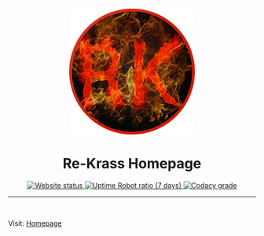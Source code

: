 <p align="center">
  <img alt="Profile Logo" src="/images/Re-Krass_logo_256px.png" width="256">
</p>
<h1 align="center">Re-Krass Homepage</h1>
<p align="center">
  <!-- Website up status -->
  <a target="_blank" href="https://stats.uptimerobot.com/gkNylh6Jg">
    <img alt="Website status" src="https://img.shields.io/uptimerobot/status/m782535867-ce1bb7ff30e026c0a19cdfda?style=for-the-badge&label=Website&logo=data:image/svg+xml;base64,PHN2ZyB4bWxucz0iaHR0cDovL3d3dy53My5vcmcvMjAwMC9zdmciIHdpZHRoPSI1MTIiIGhlaWdodD0iNTEyIiB2aWV3Qm94PSIwIDAgNTEyIDUxMiI+CiAgPGcgZmlsbD0ibm9uZSIgZmlsbC1ydWxlPSJldmVub2RkIj4KICAgIDxjaXJjbGUgY3g9IjI1NiIgY3k9IjI1NiIgcj0iMjU2IiBmaWxsPSIjMkE4QzAwIi8+CiAgICA8Y2lyY2xlIGN4PSIyNTYuNSIgY3k9IjI1Ni41IiByPSIxNDEuNSIgZmlsbD0iIzIwMjAxRiIgc3Ryb2tlPSIjRkZGRkZGIiBzdHJva2Utd2lkdGg9IjIwIi8+CiAgPC9nPgo8L3N2Zz4K">
  </a>

  <!-- Website Uptime -->
  <a target="_blank" href="https://stats.uptimerobot.com/gkNylh6Jg">
    <img alt="Uptime Robot ratio (7 days)" src="https://img.shields.io/uptimerobot/ratio/7/m782535867-ce1bb7ff30e026c0a19cdfda.svg?style=for-the-badge&logo=data:image/svg+xml;base64,PHN2ZyB4bWxucz0iaHR0cDovL3d3dy53My5vcmcvMjAwMC9zdmciIHdpZHRoPSI1MTIiIGhlaWdodD0iNTEyIiB2aWV3Qm94PSIwIDAgNTEyIDUxMiI+CiAgPGcgZmlsbD0ibm9uZSIgZmlsbC1ydWxlPSJldmVub2RkIj4KICAgIDxjaXJjbGUgY3g9IjI1NiIgY3k9IjI1NiIgcj0iMjU2IiBmaWxsPSIjMkE4QzAwIi8+CiAgICA8Y2lyY2xlIGN4PSIyNTYuNSIgY3k9IjI1Ni41IiByPSIxNDEuNSIgZmlsbD0iIzIwMjAxRiIgc3Ryb2tlPSIjRkZGRkZGIiBzdHJva2Utd2lkdGg9IjIwIi8+CiAgPC9nPgo8L3N2Zz4K">
  </a>

  <!-- Code Quality Codacy -->
  <a target="_blank" href="https://app.codacy.com/project/Re_Krass/Re-Krass.github.io/dashboard">
    <img alt="Codacy grade" src="https://img.shields.io/codacy/grade/3ab38cd57db94a4c806e28549b09df50.svg?style=for-the-badge&logo=codacy">
  </a>
</p>

-----
<br>

Visit:
<a 
  target="_blank" 
  title="Visit: Re-Krass.github.io"
  href="https://Re-Krass.github.io/">Homepage
</a>
